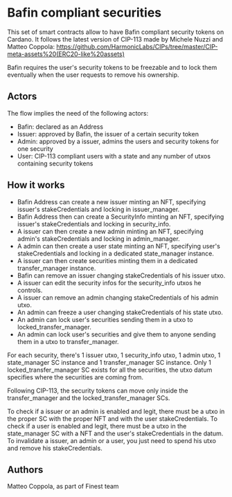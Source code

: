 # Bafin compliant securities

This set of smart contracts allow to have Bafin compliant security tokens on Cardano.
It follows the latest version of CIP-113 made by Michele Nuzzi and Matteo Coppola:
https://github.com/HarmonicLabs/CIPs/tree/master/CIP-meta-assets%20(ERC20-like%20assets)

Bafin requires the user's security tokens to be freezable and to lock them eventually when the user requests to remove his ownership.

## Actors

The flow implies the need of the following actors:
* Bafin: declared as an Address
* Issuer: approved by Bafin, the issuer of a certain security token
* Admin: approved by a issuer, admins the users and security tokens for one security
* User: CIP-113 compliant users with a state and any number of utxos containing security tokens

## How it works

* Bafin Address can create a new issuer minting an NFT, specifying issuer's stakeCredentials and locking in issuer_manager.
* Bafin Address then can create a SecurityInfo minting an NFT, specifying issuer's stakeCredentials and locking in security_info.
* A issuer can then create a new admin minting an NFT, specifying admin's stakeCredentials and locking in admin_manager.
* A admin can then create a user state minting an NFT, specifying user's stakeCredentials and locking in a dedicated state_manager instance.
* A issuer can then create securities minting them in a dedicated transfer_manager instance.
* Bafin can remove an issuer changing stakeCredentials of his issuer utxo.
* A issuer can edit the security infos for the security_info utxos he controls.
* A issuer can remove an admin changing stakeCredentials of his admin utxo.
* An admin can freeze a user changing stakeCredentials of his state utxo.
* An admin can lock user's securities sending them in a utxo to locked_transfer_manager. 
* An admin can lock user's securities and give them to anyone sending them in a utxo to transfer_manager. 

For each security, there's 1 issuer utxo, 1 security_info utxo, 1 admin utxo, 1 state_manager SC instance and 1 transfer_manager SC instance.
Only 1 locked_transfer_manager SC exists for all the securities, the utxo datum specifies where the securities are coming from.

Following CIP-113, the security tokens can move only inside the transfer_manager and the locked_transfer_manager SCs.

To check if a issuer or an admin is enabled and legit, there must be a utxo in the proper SC with the proper NFT and with the user stakeCredentials.
To check if a user is enabled and legit, there must be a utxo in the state_manager SC with a NFT and the user's stakeCredentials in the datum.
To invalidate a issuer, an admin or a user, you just need to spend his utxo and remove his stakeCredentials.

## Authors

Matteo Coppola, as part of Finest team